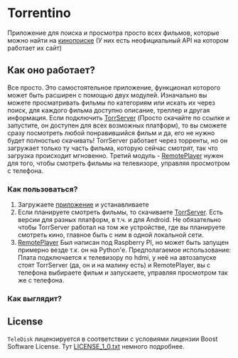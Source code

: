 # Torrentino

Приложение для поиска и просмотра просто всех фильмов, которые можно найти на [кинопоиске](https://www.kinopoisk.ru/) (У них есть неофициальный API на котором работает их сайт)

## Как оно работает?

Все просто. Это самостоятельное приложение, функционал которого может быть расширен с помощью двух модулей. Изначально вы можете просматривать фильмы по категориям или искать их через поиск, для каждого фильма доступно описание, треллер и другая информация. Если подключить [TorrServer](https://github.com/YouROK/TorrServer/releases) (Просто скачайте по ссылке и запустите, он доступен для всех возможных платформ), то вы сможете сразу посмотреть любой понравившийся фильм и да, его не нужно будет полностью скачивать! TorrServer работает через торренты, но он загружает только ту часть фильма, которую сейчас смотрят, так что загрузка происходит мгновенно. Третий модуль - [RemotePlayer](https://github.com/Rikki1004/RemotePlayer) нужен для того, чтобы смотреть фильмы на телевизоре, управляя просмотром с телефона.

### Как пользоваться?
1. Загружаете [приложение](https://github.com/Rikki1004/Torrentino/releases/download/Torrentino/Torrentino.apk) и устанавливаете
2. Если планируете смотреть фильмы, то скачиваете [TorrServer](https://github.com/YouROK/TorrServer/releases). Есть версии для разных платформ, в т.ч. и для Android. Не обязательно чтобы TorrServer работал на том же устройстве, где вы планируете смотреть кино, главное быть с ним в одной локальной сети.
3. [RemotePlayer](https://github.com/Rikki1004/RemotePlayer) Был написан под Raspberry PI, но может быть запущен примерно везде т.к. он на Python'е. Предполагаемое использование: Плата подключается к телевизору по hdmi, у неё на автозапуске стоят TorrServer (да, он и на малину есть) и RemotePlayer, вы с телефона выбираете фильм и запускаете, управляя просмотром так же с телефона.
 
 ### Как выглядит?

<a name="license"></a>
## License
`TeleDisk` лицензируется в соответствии с условиями лицензии Boost Software License. Тут [LICENSE_1_0.txt](http://www.boost.org/LICENSE_1_0.txt) немного подробнее.
